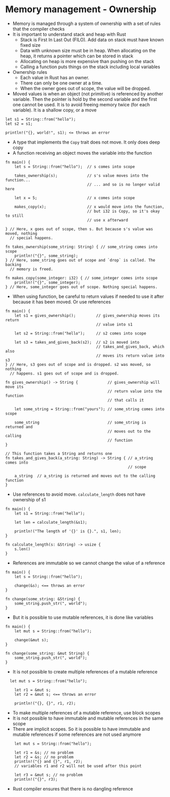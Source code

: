 
# Memory management - Ownership
* Memory is managed through a system of ownership with a set of rules that the compiler checks
* It is important to understand stack and heap with Rust
    * Stack is First In Last Out (FILO). Add data on stack must have known fixed size
    * Data with unknown size must be in heap. When allocating on the heap, it returns a pointer which can be stored in stack
    * Allocating on heap is more expensive than pushing on the stack
    * Calling a function puts things on the stack including local variables
* Ownership rules
    * Each value in Rust has an owner.
    * There can only be one owner at a time.
    * When the owner goes out of scope, the value will be dropped.
* Moved values is when an object (not primitive) is referenced by another variable. Then the pointer is hold by the second variable and the first one cannot be used. It is to avoid freeing memory twice (for each variable). It is a shallow copy, or a move
```
let s1 = String::from("hello");
let s2 = s1;

println!("{}, world!", s1); <= throws an error
```
* A type that implements the `Copy` trait does not move. It only does deep copy
* A function receiving an object moves the variable into the function
```
fn main() {
    let s = String::from("hello");  // s comes into scope

    takes_ownership(s);             // s's value moves into the function...
                                    // ... and so is no longer valid here

    let x = 5;                      // x comes into scope

    makes_copy(x);                  // x would move into the function,
                                    // but i32 is Copy, so it's okay to still
                                    // use x afterward

} // Here, x goes out of scope, then s. But because s's value was moved, nothing
  // special happens.

fn takes_ownership(some_string: String) { // some_string comes into scope
    println!("{}", some_string);
} // Here, some_string goes out of scope and `drop` is called. The backing
  // memory is freed.

fn makes_copy(some_integer: i32) { // some_integer comes into scope
    println!("{}", some_integer);
} // Here, some_integer goes out of scope. Nothing special happens.
```
* When using function, be careful to return values if needed to use it after because it has been moved. Or use references
```
fn main() {
    let s1 = gives_ownership();         // gives_ownership moves its return
                                        // value into s1

    let s2 = String::from("hello");     // s2 comes into scope

    let s3 = takes_and_gives_back(s2);  // s2 is moved into
                                        // takes_and_gives_back, which also
                                        // moves its return value into s3
} // Here, s3 goes out of scope and is dropped. s2 was moved, so nothing
  // happens. s1 goes out of scope and is dropped.

fn gives_ownership() -> String {             // gives_ownership will move its
                                             // return value into the function
                                             // that calls it

    let some_string = String::from("yours"); // some_string comes into scope

    some_string                              // some_string is returned and
                                             // moves out to the calling
                                             // function
}

// This function takes a String and returns one
fn takes_and_gives_back(a_string: String) -> String { // a_string comes into
                                                      // scope

    a_string  // a_string is returned and moves out to the calling function
}
```
* Use references to avoid move. `calculate_length` does not have ownership of s1
```
fn main() {
    let s1 = String::from("hello");

    let len = calculate_length(&s1);

    println!("The length of '{}' is {}.", s1, len);
}

fn calculate_length(s: &String) -> usize {
    s.len()
}
```
* References are immutable so we cannot change the value of a reference
```
fn main() {
    let s = String::from("hello");

    change(&s); <== throws an error
}

fn change(some_string: &String) {
    some_string.push_str(", world");
}
```
* But it is possible to use mutable references, it is done like variables
```
fn main() {
    let mut s = String::from("hello");

    change(&mut s);
}

fn change(some_string: &mut String) {
    some_string.push_str(", world");
}
```
* It is not possible to create multiple references of a mutable reference
```
  let mut s = String::from("hello");

    let r1 = &mut s;
    let r2 = &mut s; <== throws an error

    println!("{}, {}", r1, r2);
```
* To make multiple references of a mutable reference, use block scopes
* It is not possible to have immutable and mutable references in the same scope
* There are implicit scopes. So it is possible to have immutable and mutable references if some references are not used anymore
```
    let mut s = String::from("hello");

    let r1 = &s; // no problem
    let r2 = &s; // no problem
    println!("{} and {}", r1, r2);
    // variables r1 and r2 will not be used after this point

    let r3 = &mut s; // no problem
    println!("{}", r3);
```
* Rust compiler ensures that there is no dangling reference

